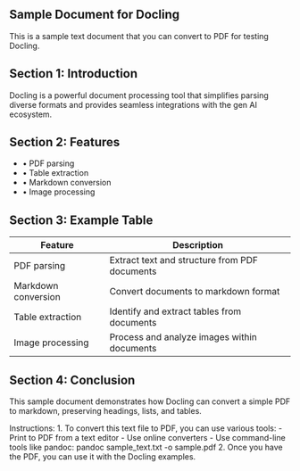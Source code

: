 ## Sample Document for Docling

This is a sample text document that you can convert to PDF for testing Docling.

## Section 1: Introduction

Docling is a powerful document processing tool that simplifies parsing diverse formats and provides seamless integrations with the gen AI ecosystem.

## Section 2: Features

- • PDF parsing
- • Table extraction
- • Markdown conversion
- • Image processing

## Section 3: Example Table

| Feature             | Description                                   |
|---------------------|-----------------------------------------------|
| PDF parsing         | Extract text and structure from PDF documents |
| Markdown conversion | Convert documents to markdown format          |
| Table extraction    | Identify and extract tables from documents    |
| Image processing    | Process and analyze images within documents   |

## Section 4: Conclusion

This sample document demonstrates how Docling can convert a simple PDF to markdown, preserving headings, lists, and tables.

Instructions: 1. To convert this text file to PDF, you can use various tools: -Print to PDF from a text editor - Use online converters - Use command-line tools like pandoc: pandoc sample\_text.txt -o sample.pdf 2. Once you have the PDF, you can use it with the Docling examples.